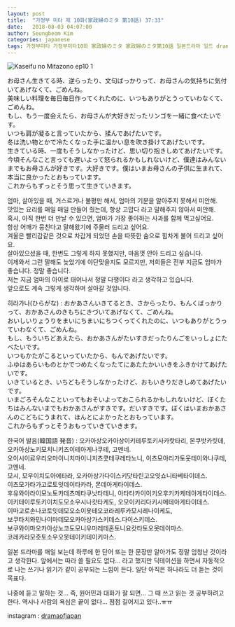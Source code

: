 ```yaml
---
layout: post
title:  "가정부 미타 제 10화(家政婦のミタ 第10話) 37:33"
date:   2018-08-03 04:07:00
author: Seungbeom Kim
categories: japanese
tags: 가정부미타 가정부미타10화 家政婦のミタ 家政婦のミタ第10話 일본드라마 일드 dramaofjapan 일본어공부
---
```


<img src="{{ site.baseurl }}/assets/japanese/kaseifu_no_mita_10_1.PNG" title="Kaseifu no Mitazono ep10 1" class="post-image">

お母さん生きてる時、逆らったり、文句ばっかりって、お母さんの気持ちに気付いてあげなくて、ごめんね。<br>
美味しい料理を毎日毎日作ってくれたのに、いつもありがとうっていわなくて、ごめんね。<br>
もし、もう一度会えたら、お母さんが大好きだったリンゴを一緒に食べたいです。<br>
いつも肩が凝ると言っていたから、揉んであげたいです。<br>
冬は洗い物とかで冷たくなった手に温かい息を吹き掛けてあげたいです。<br>
生きている時、一度もそうしなかったけど、思い切り抱きしめてあげたいです。<br>
今頃そんなこと言っても遅いよって怒られるかもしれないけど、僕達はみんないまでもお母さんが好きです。大好きです。僕はいまお母さんの子供に生まれて、本当に良かったとおもっています。<br>
これからもずっとそう思って生きていきます。

엄마, 살아있을 때, 거스르거나 불평만 해서, 엄마의 기분을 알아주지 못해서 미안해.<br>
맛있는 요리를 매일 매일 만들어 줬는데, 항상 고맙다 라고 말해주지 않아서 미안해.<br>
혹시, 아직 한번 더 만날 수 있으면, 엄마가 가장 좋아하는 사과를 함께 먹고싶어요.<br>
항상 어깨가 뭉친다고 말해왔기에 주물러 드리고 싶어요.<br>
겨울은 빨리감같은 것으로 차갑게 되었던 손을 따뜻한 숨으로 힘차게 불어 드리고 싶어요.<br>
살아있으셨을 때, 한번도 그렇게 하지 못했지만, 마음껏 안아 드리고 싶습니다.<br>
이제와서 그런 말해도 늦었기에 야단맞을지도 모르지만, 저희들은 전부 지금도 엄마가 좋습니다. 정말 좋습니다.<br>
저는 지금 엄마의 아이로 태어나서 정말 다행이다 라고 생각하고 있습니다.<br>
앞으로도 계속 그렇게 생각하며 살아갈 것입니다.

히라가나(ひらがな) : おかあさんいきてるとき、さからったり、もんくばっかりって、おかあさんのきもちにきづいてあげなくて、ごめんね。<br>
おいしいりょうりをまいにちまいにちつくってくれたのに、いつもありがとうっていわなくて、ごめんね。<br>
もし、もういちどあえたら、おかあさんがたいすきだったりんごをいっしょにたべたいです。<br>
いつもかたがこるといっていたから、もんであげたいです。<br>
ふゆはあらいものとかでつめたくなったてにあたたかいいきをふきかけてあげたいです。<br>
いきているとき、いちどもそうしなかったけど、おもいきりだきしめてあげたいです。<br>
いまごろそんなこといってもおそいよっておこられるかもしれないけど、ぼくたちはみんないまでもおかあさんがすきです。だいすきです。ぼくはいまおかあさんのこどもにうまれて、ほんとによかったとおもっています。<br>
これからもずっとそうおもっていきていきます。

한국어 발음(韓国語 発音) : 오카아상오카아상이키테루토키사카랏타리, 몬쿠밧카릿데, 오카아상노키모치니키즈이테아게나쿠테, 고멘네.<br>
오이시이료우리오마이니치마이니치츠쿳테쿠레타노니, 이츠모아리가토웃테이와나쿠테, 고멘네.<br>
모시, 모우이치도아에타라, 오카아상가다이스키닷타린고오잇쇼니타베타이데스.<br>
이츠모가타가고로토잇데이타카라, 몬데아게타이데스.<br>
후유와아라이모노토카데츠메타쿠낫타테니, 아타타카이이키오후키카케테아게타이데스.<br>
이키테이루토키이치도모소우시나캇타케도, 오모이키리다키시메테아게타이데스.<br>
이마고로손나코토잇데모오소이욧테오코라레루카모시레나이케도,<br>
보쿠타치와민나이마데모오카아상가스키데스.다이스키데스.<br>
보쿠와이마오카아상노코도모니우마레테혼토니요캇타토오못데이마스.<br>
코레카라모즛토소우오못테이키테이키마스.

일본 드라마를 매일 보는데 하루에 한 단어 또는 한 문장만 알아가도 정말 엄청난 것이라고 생각한다.
앞에서는 따라 쓸 필요도 없다... 라고 했지만 딕테이션을 하면서 자동적으로 나는 쓰기나 읽기가 같이 공부되는 느낌이 든다. 일단 아직은 하나라도 더 듣는 것이 목표다.

나중에 듣고 말하는 것... 즉, 원어민과 대화가 잘 되면... 그 때 쓰고 읽는 것 공부하려고 한다.
역시나 사람의 욕심은 끝이 없다... 점점 길어지고 있다..ㅠㅠ

instagram : [dramaofjapan](https://www.instagram.com/p/BkxfIN4jpeO/?taken-by=dramaofjapan)
